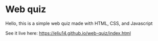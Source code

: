 # Web quiz
Hello, this is a simple web quiz made with HTML, CSS, and Javascript

See it live here: https://eliu14.github.io/web-quiz/index.html
